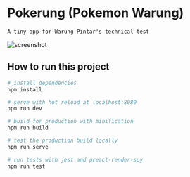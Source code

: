 # Pokerung (Pokemon Warung)
```
A tiny app for Warung Pintar's technical test
```

![screenshot](https://i.ibb.co/P5mvfzf/smartmockups-k9ftplqj.jpg)

## How to run this project

``` bash
# install dependencies
npm install

# serve with hot reload at localhost:8080
npm run dev

# build for production with minification
npm run build

# test the production build locally
npm run serve

# run tests with jest and preact-render-spy 
npm run test
```
